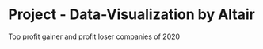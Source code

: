 # Project - Data-Visualization by Altair
Top profit gainer and profit loser companies of 2020 





#
